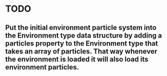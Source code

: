 # TODO

## Put the initial environment particle system into the Environment type data structure by adding a particles property to the Environment type that takes an array of particles. That way whenever the environment is loaded it will also load its environment particles.
